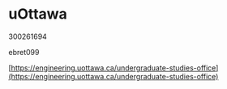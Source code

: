 # uOttawa

300261694

ebret099

[https://engineering.uottawa.ca/undergraduate-studies-office](https://engineering.uottawa.ca/undergraduate-studies-office)
